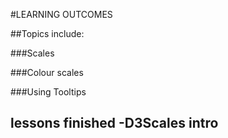 #LEARNING OUTCOMES

##Topics include:

###Scales

###Colour scales

###Using Tooltips

lessons finished
-D3Scales intro
-